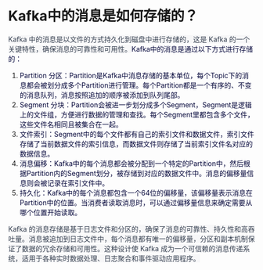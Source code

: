# Kafka中的消息是如何存储的？

<font style="color:rgb(55, 65, 81);background-color:rgb(247, 247, 248);">Kafka 中的消息是以文件的方式持久化到磁盘中进行存储的，这是 Kafka 的一个关键特性，确保消息的可靠性和可用性。</font><font style="color:rgb(5, 7, 59);">Kafka中的消息是通过以下方式进行存储的：</font>

1. <font style="color:rgb(5, 7, 59);">Partition 分区：Partition是Kafka中消息存储的基本单位，每个Topic下的消息都会被划分成多个Partition进行管理。每个Partition都是一个有序的、不变的消息队列，消息按照追加的顺序被添加到队列尾部。</font>
2. <font style="color:rgb(5, 7, 59);">Segment 分块：Partition会被进一步划分成多个Segment，Segment是逻辑上的文件组，方便进行数据的管理和查找。每个Segment里都包含多个文件，这些文件名相同且被集合在一起。</font>
3. <font style="color:rgb(5, 7, 59);">文件索引：Segment中的每个文件都有自己的索引文件和数据文件，索引文件存储了当前数据文件的索引信息，而数据文件则存储了当前索引文件名对应的数据信息。</font>
4. <font style="color:rgb(5, 7, 59);">消息偏移：Kafka中的每个消息都会被分配到一个特定的Partition中，然后根据Partition内的Segment划分，被存储到对应的数据文件中。消息的偏移量信息则会被记录在索引文件中。</font>
5. <font style="color:rgb(5, 7, 59);">持久化：Kafka中的每个消息都包含一个64位的偏移量，该偏移量表示消息在Partition中的位置。当消费者读取消息时，可以通过偏移量信息来确定需要从哪个位置开始读取。</font>

<font style="color:rgb(55, 65, 81);background-color:rgb(247, 247, 248);">Kafka 的消息存储是基于日志文件和分区的，确保了消息的可靠性、持久性和高吞吐量。消息被追加到日志文件中，每个消息都有唯一的偏移量，分区和副本机制保证了数据的冗余存储和可用性。这种设计使 Kafka 成为一个可信赖的消息传递系统，适用于各种实时数据处理、日志聚合和事件驱动应用程序。</font>
